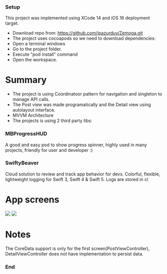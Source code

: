 ### Setup
This project was implemented using XCode 14 and iOS 16 deployment target.
- Download repo from:
https://github.com/jpazurduy/Zemoga.git
- The project uses cocoapods so we need to download dependencies:
- Open a terminal windows 
- Go to the project folder.
- Execute "pod install" command 
- Open the workspace.

# Summary
- The project is using Coordinatoor pattern for navigation and singleton to manage API calls.
- The Post view was made programatically and the Detail view using autolayout interface. 
- MVVM Architecture
- The projects is using 2 third party libs:
### MBProgressHUD
A good and easy pod to show  progress spinner, highly used in many projects, friendly for user and developer :)
### SwiftyBeaver
Cloud solution to review and track app behavior for devs.
Colorful, flexible, lightweight logging for Swift 3, Swift 4 & Swift 5. Logs are stored in cl

# App screens
![](https://link.shutterfly.com/nnwRdxyiWtb)
![](https://link.shutterfly.com/VENfw0siWtb) 

# Notes
The CoreData support is only for the first screen(PostViewController), DetailViewController does not have implementation to persist data.


### End
